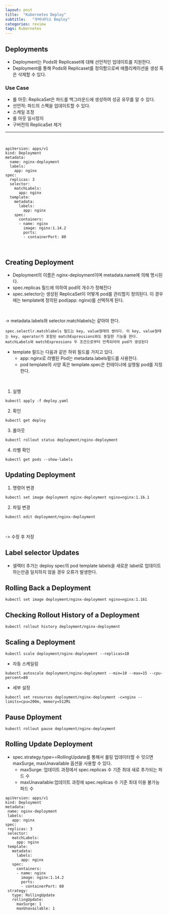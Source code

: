 ```yaml
---
layout: post
title:  "Kubernetes Deploy"
subtitle:   "쿠버네티스 Deploy"
categories: review
tags: Kubernetes
---
```



## Deployments
- Deployment는 Pods와 Replicaset에 대해 선언적인 업데이트를 지원한다.
- Deployment를 통해 Pods와 Replicaset를 정의함으로써 애플리케이션을 생성 혹은 삭제할 수 있다.


### Use Case
- 롤 아웃: ReplicaSet은 파드를 백그러운드에 생성하여 성공 유무를 알 수 있다.
- 선언적: 파드의 스펙을 업데이트할 수 있다. 
- 스케일 조정
- 롤 아웃 일시정지
- 구버전의 ReplicaSet 제거

***
<br/>

```
apiVersion: apps/v1
kind: Deployment
metadata:
  name: nginx-deployment
  labels:
    app: nginx
spec:
  replicas: 3
  selector:
    matchLabels:
      app: nginx
  template:
    metadata:
      labels:
        app: nginx
    spec:
      containers:
      - name: nginx
        image: nginx:1.14.2
        ports:
        - containerPort: 80
```
<br/>

## Creating Deployment
- Deployment의 이름은 nginx-deployment이며 metadata.name에 의해 명시된다. 
- spec.replicas 필드에 의하여 pod의 개수가 정해진다
- spec.selector는 생성된 ReplicaSet이 어떻게 pod를 관리할지 정의된다. 이 경우에는 template에 정의된 pod(app: nginx)를 선택하게 된다.

<br/>

-> metadata.labels와 selector.matchlabels는 같아야 한다.

```
spec.selectlr.matchlabels 필드는 key, value형태의 쌍이다. 이 key, value형태는 key, operator가 포함된 matchExpressions와도 동일한 기능을 한다.
matchLabels와 matchExpressions 두 조건으로부터 만족되어야 pod가 생성된다
```

- template 필드는 다음과 같은 하위 필드를 가지고 있다.
    - app: nginx로 라벨된 Pod는 metadata.labels필드를 사용한다.
    - pod template의 사양 혹은 template.spec은 컨테이너에 실행될 pod를 지칭한다.

<br/>

1. 실행
```
kubectl apply -f deploy.yaml
``` 
2. 확인
```
kubectl get deploy
```
3. 롤아웃
```
kubectl rollout status deployment/nginx-deployment
```
4. 라벨 확인
```
kubectl get pods --show-labels
```

## Updating Deployment
1. 명령어 변경
```
kubectl set image deployment nginx-deployment nginx=nginx:1.16.1
```

2. 파일 변경
```
kubectl edit deployment/nginx-deployment
```

<br/>

-> 수정 후 저장


## Label selector Updates
- 셀렉터 추가는 deploy spec의 pod template labels을 새로운 label로 업데이트 하는만큼 일치하지 않을 경우 오류가 발생한다.


## Rolling Back a Deployment
```
kubectl set image deployment/nginx-deployment nginx=nginx:1.161
```


## Checking Rollout History of a Deployment
```
kubectl rollout history deployment/nginx-deployment
```

## Scaling a Deployment
```
kubectl scale deployment/nginx-deployment --replicas=10
```

- 자동 스케일링
```
kubectl autoscale deployment/nginx-deployment --min=10 --max=15 --cpu-percent=80
```

- 세부 설정
```
kubectl set resources deployment/nginx-deployment -c=nginx --limits=cpu=200m, memory=512Mi
```

## Pause Dployment
```
kubectl rollout pause deployment/nginx-deployment
```

## Rolling Update Deployment
- spec.strategy.type==RollingUpdate를 통해서 롤링 업데이터할 수 잇으면 maxSurge, maxUnavailable 옵션을 사용할 수 있다.
    - maxSurge: 업데이트 과정에서 spec.replicas 수 기준 최대 새로 추가되는 파드 수
    - maxUnavailable:업데이트 과정에 spec.replicas 수 기준 최대 이용 불가능 파드 수

```
apiVersion: apps/v1
kind: Deployment
metadata:
 name: nginx-deployment
 labels:
   app: nginx
spec:
 replicas: 3
 selector:
   matchLabels:
     app: nginx
 template:
   metadata:
     labels:
       app: nginx
   spec:
     containers:
     - name: nginx
       image: nginx:1.14.2
       ports:
       - containerPort: 80
 strategy:
   type: RollingUpdate
   rollingUpdate:
     maxSurge: 1
     maxUnavailable: 1
```